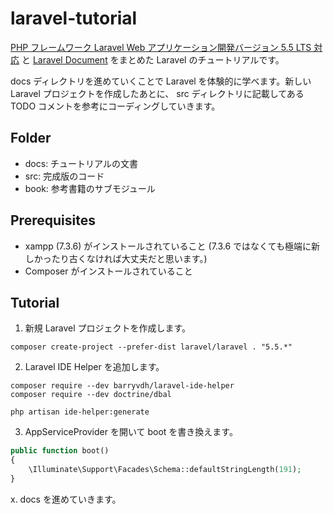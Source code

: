 # laravel-tutorial

[PHP フレームワーク Laravel Web アプリケーション開発バージョン 5.5 LTS 対応](https://www.socym.co.jp/book/1184) と
[Laravel Document](https://readouble.com/laravel/) をまとめた Laravel のチュートリアルです。

docs ディレクトリを進めていくことで Laravel を体験的に学べます。新しい Laravel プロジェクトを作成したあとに、 src ディレクトリに記載してある TODO コメントを参考にコーディングしていきます。

## Folder

- docs: チュートリアルの文書
- src: 完成版のコード
- book: 参考書籍のサブモジュール

## Prerequisites

- xampp (7.3.6) がインストールされていること (7.3.6 ではなくても極端に新しかったり古くなければ大丈夫だと思います。)
- Composer がインストールされていること

## Tutorial

1. 新規 Laravel プロジェクトを作成します。

```shell
composer create-project --prefer-dist laravel/laravel . "5.5.*"
```

2. Laravel IDE Helper を追加します。

```shell
composer require --dev barryvdh/laravel-ide-helper
composer require --dev doctrine/dbal

php artisan ide-helper:generate
```

3. AppServiceProvider を開いて boot を書き換えます。

```php
public function boot()
{
    \Illuminate\Support\Facades\Schema::defaultStringLength(191);
}
```

x. docs を進めていきます。
